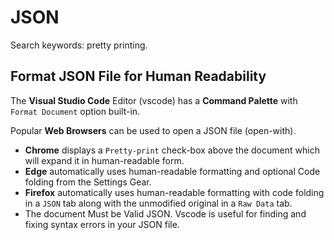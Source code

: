 # JSON

Search keywords: pretty printing.

## Format JSON File for Human Readability

The **Visual Studio Code** Editor (vscode) has a **Command Palette** with `Format Document` option built-in.

Popular **Web Browsers** can be used to open a JSON file (open-with).
* **Chrome** displays a `Pretty-print` check-box above the document which will expand it in human-readable form.
* **Edge** automatically uses human-readable formatting and optional Code folding from the Settings Gear.
* **Firefox** automatically uses human-readable formatting with code folding in a `JSON` tab
  along with the unmodified original in a `Raw Data` tab.
* The document Must be Valid JSON. Vscode is useful for finding and fixing syntax errors in your JSON file.
